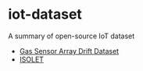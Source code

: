 # iot-dataset
A summary of open-source IoT dataset

* [Gas Sensor Array Drift Dataset](./gas_array_drift)
* [ISOLET](./isolet)

